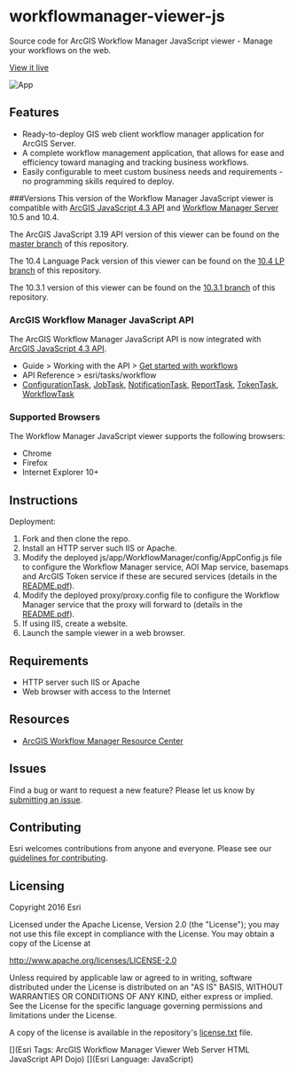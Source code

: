 workflowmanager-viewer-js
==========================

Source code for ArcGIS Workflow Manager JavaScript viewer - Manage your workflows on the web.

[View it live](http://workflowsample.esri.com/js4/)

![App](https://raw.github.com/Esri/workflowmanager-viewer-js/master/workflowmanager-viewer-js.png)

## Features
* Ready-to-deploy GIS web client workflow manager application for ArcGIS Server.
* A complete workflow management application, that allows for ease and efficiency toward managing and tracking business workflows.
* Easily configurable to meet custom business needs and requirements - no programming skills required to deploy.

###Versions
This version of the Workflow Manager JavaScript viewer is compatible with [ArcGIS JavaScript 4.3 API](https://developers.arcgis.com/javascript/) and [Workflow Manager Server](https://server.arcgis.com/en/workflow-manager/) 10.5 and 10.4.  

The ArcGIS JavaScript 3.19 API version of this viewer can be found on the [master branch](https://github.com/esri/workflowmanager-viewer-js) of this repository.

The 10.4 Language Pack version of this viewer can be found on the [10.4 LP branch](https://github.com/Esri/workflowmanager-viewer-js/tree/10.4_LP) of this repository.

The 10.3.1 version of this viewer can be found on the [10.3.1 branch](https://github.com/Esri/workflowmanager-viewer-js/tree/10.3.1) of this repository.

### ArcGIS Workflow Manager JavaScript API
The ArcGIS Workflow Manager JavaScript API is now integrated with [ArcGIS JavaScript 4.3 API](https://developers.arcgis.com/javascript/).
* Guide > Working with the API > [Get started with workflows](https://developers.arcgis.com/javascript/latest/guide/get-started-workflows/index.html)
* API Reference > esri/tasks/workflow
 * [ConfigurationTask](https://developers.arcgis.com/javascript/latest/api-reference/esri-tasks-workflow-ConfigurationTask.html), [JobTask](https://developers.arcgis.com/javascript/latest/api-reference/esri-tasks-workflow-JobTask.html), [NotificationTask](https://developers.arcgis.com/javascript/latest/api-reference/esri-tasks-workflow-NotificationTask.html), [ReportTask](https://developers.arcgis.com/javascript/latest/api-reference/esri-tasks-workflow-ReportTask.html), [TokenTask](https://developers.arcgis.com/javascript/latest/api-reference/esri-tasks-workflow-TokenTask.html), [WorkflowTask](https://developers.arcgis.com/javascript/latest/api-reference/esri-tasks-workflow-WorkflowTask.html)

### Supported Browsers
The Workflow Manager JavaScript viewer supports the following browsers:
* Chrome
* Firefox
* Internet Explorer 10+

## Instructions

Deployment:

1. Fork and then clone the repo.
2. Install an HTTP server such IIS or Apache.
3. Modify the deployed js/app/WorkflowManager/config/AppConfig.js file to configure the
Workflow Manager service, AOI Map service, basemaps and ArcGIS Token service if these are secured
services (details in the [README.pdf](README.pdf)).
4. Modify the deployed proxy/proxy.config file to configure the Workflow Manager service that
the proxy will forward to (details in the [README.pdf](README.pdf)).
5. If using IIS, create a website.
6. Launch the sample viewer in a web browser.

## Requirements

* HTTP server such IIS or Apache
* Web browser with access to the Internet

## Resources

* [ArcGIS Workflow Manager Resource Center](http://resources.arcgis.com/en/communities/workflow-manager/)

## Issues

Find a bug or want to request a new feature?  Please let us know by [submitting an issue](https://github.com/Esri/workflowmanager-viewer-js/issues).

## Contributing

Esri welcomes contributions from anyone and everyone. Please see our [guidelines for contributing](https://github.com/esri/contributing).

## Licensing
Copyright 2016 Esri

Licensed under the Apache License, Version 2.0 (the "License");
you may not use this file except in compliance with the License.
You may obtain a copy of the License at

   http://www.apache.org/licenses/LICENSE-2.0

Unless required by applicable law or agreed to in writing, software
distributed under the License is distributed on an "AS IS" BASIS,
WITHOUT WARRANTIES OR CONDITIONS OF ANY KIND, either express or implied.
See the License for the specific language governing permissions and
limitations under the License.

A copy of the license is available in the repository's [license.txt]( https://raw.github.com/Esri/workflowmanager-viewer-js/master/license.txt) file.

[](Esri Tags: ArcGIS Workflow Manager Viewer Web Server HTML JavaScript API Dojo)
[](Esri Language: JavaScript)
